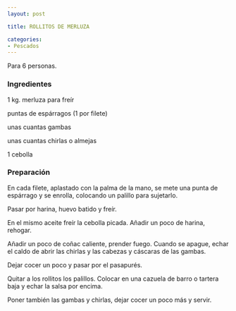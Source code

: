 ```yaml
---
layout: post

title: ROLLITOS DE MERLUZA

categories:
- Pescados
---
```

Para 6 personas.

<h3>Ingredientes</h3>

1 kg. merluza para freír

puntas de espárragos (1 por filete)

unas cuantas gambas

unas cuantas chirlas o almejas

1 cebolla

<h3>Preparación</h3>

En cada filete, aplastado con la palma de la mano, se mete una punta de espárrago y se enrolla, colocando un palillo para sujetarlo.

Pasar por harina, huevo batido y freír.

En el mismo aceite freír la cebolla picada. Añadir un poco de harina, rehogar.

Añadir un poco de coñac caliente, prender fuego. Cuando se apague, echar el caldo de abrir las chirlas y las cabezas y cáscaras de las gambas.

Dejar cocer un poco y pasar por el pasapurés.

Quitar a los rollitos los palillos. Colocar en una cazuela de barro o tartera baja y echar la salsa por encima.

Poner también las gambas y chirlas, dejar cocer un poco más y servir.

